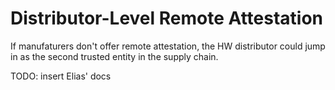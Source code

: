 # Distributor-Level Remote Attestation

If manufaturers don't offer remote attestation, the HW distributor could jump in as the second trusted entity in the supply chain.

TODO: insert Elias' docs
